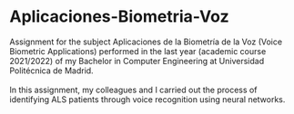 # Aplicaciones-Biometria-Voz
Assignment for the subject Aplicaciones de la Biometría de la Voz (Voice Biometric Applications) performed in the last year (academic course 2021/2022) of my Bachelor in Computer Engineering at Universidad Politécnica de Madrid.<br /><br />
In this assignment, my colleagues and I carried out the process of identifying ALS patients through voice recognition using neural networks.
